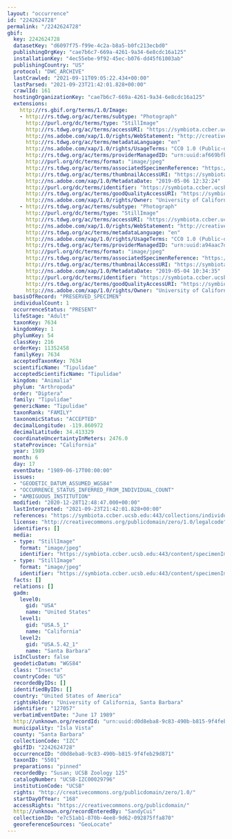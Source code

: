 ```yaml
---
layout: "occurrence"
id: "2242624728"
permalink: "/2242624728"
gbif:
  key: 2242624728
  datasetKey: "d6097f75-f99e-4c2a-b8a5-b0fc213ecbd0"
  publishingOrgKey: "cae7b6c7-669a-4261-9a34-6e8cdc16a125"
  installationKey: "4ec55ebe-9f92-45ec-b076-dd45f61003ab"
  publishingCountry: "US"
  protocol: "DWC_ARCHIVE"
  lastCrawled: "2021-09-11T09:05:22.434+00:00"
  lastParsed: "2021-09-23T21:42:01.828+00:00"
  crawlId: 161
  hostingOrganizationKey: "cae7b6c7-669a-4261-9a34-6e8cdc16a125"
  extensions:
    http://rs.gbif.org/terms/1.0/Image:
    - http://rs.tdwg.org/ac/terms/subtype: "Photograph"
      http://purl.org/dc/terms/type: "StillImage"
      http://rs.tdwg.org/ac/terms/accessURI: "https://symbiota.ccber.ucsb.edu:443/content/specimenImages/UCSB_IZC/UCSB-IZC00029/UCSB-IZC00029796_1_lg.jpg"
      http://ns.adobe.com/xap/1.0/rights/WebStatement: "http://creativecommons.org/publicdomain/zero/1.0/"
      http://rs.tdwg.org/ac/terms/metadataLanguage: "en"
      http://ns.adobe.com/xap/1.0/rights/UsageTerms: "CC0 1.0 (Public-domain)"
      http://rs.tdwg.org/ac/terms/providerManagedID: "urn:uuid:af669bfb-39e0-40a3-b9f2-03186912f053"
      http://purl.org/dc/terms/format: "image/jpeg"
      http://rs.tdwg.org/ac/terms/associatedSpecimenReference: "https://symbiota.ccber.ucsb.edu:443/collections/individual/index.php?occid=127057"
      http://rs.tdwg.org/ac/terms/thumbnailAccessURI: "https://symbiota.ccber.ucsb.edu:443/content/specimenImages/UCSB_IZC/UCSB-IZC00029/UCSB-IZC00029796_1_tn.jpg"
      http://ns.adobe.com/xap/1.0/MetadataDate: "2019-05-06 12:32:24"
      http://purl.org/dc/terms/identifier: "https://symbiota.ccber.ucsb.edu:443/content/specimenImages/UCSB_IZC/UCSB-IZC00029/UCSB-IZC00029796_1_lg.jpg"
      http://rs.tdwg.org/ac/terms/goodQualityAccessURI: "https://symbiota.ccber.ucsb.edu:443/content/specimenImages/UCSB_IZC/UCSB-IZC00029/UCSB-IZC00029796_1.jpg"
      http://ns.adobe.com/xap/1.0/rights/Owner: "University of California, Santa Barbara"
    - http://rs.tdwg.org/ac/terms/subtype: "Photograph"
      http://purl.org/dc/terms/type: "StillImage"
      http://rs.tdwg.org/ac/terms/accessURI: "https://symbiota.ccber.ucsb.edu:443/content/specimenImages/UCSB_IZC/UCSB-IZC00029/UCSB-IZC00029796_lg.jpg"
      http://ns.adobe.com/xap/1.0/rights/WebStatement: "http://creativecommons.org/publicdomain/zero/1.0/"
      http://rs.tdwg.org/ac/terms/metadataLanguage: "en"
      http://ns.adobe.com/xap/1.0/rights/UsageTerms: "CC0 1.0 (Public-domain)"
      http://rs.tdwg.org/ac/terms/providerManagedID: "urn:uuid:a94aac7d-4946-4fc1-929b-d92da3e1a3b5"
      http://purl.org/dc/terms/format: "image/jpeg"
      http://rs.tdwg.org/ac/terms/associatedSpecimenReference: "https://symbiota.ccber.ucsb.edu:443/collections/individual/index.php?occid=127057"
      http://rs.tdwg.org/ac/terms/thumbnailAccessURI: "https://symbiota.ccber.ucsb.edu:443/content/specimenImages/UCSB_IZC/UCSB-IZC00029/UCSB-IZC00029796_tn.jpg"
      http://ns.adobe.com/xap/1.0/MetadataDate: "2019-05-04 10:34:35"
      http://purl.org/dc/terms/identifier: "https://symbiota.ccber.ucsb.edu:443/content/specimenImages/UCSB_IZC/UCSB-IZC00029/UCSB-IZC00029796_lg.jpg"
      http://rs.tdwg.org/ac/terms/goodQualityAccessURI: "https://symbiota.ccber.ucsb.edu:443/content/specimenImages/UCSB_IZC/UCSB-IZC00029/UCSB-IZC00029796.jpg"
      http://ns.adobe.com/xap/1.0/rights/Owner: "University of California, Santa Barbara"
  basisOfRecord: "PRESERVED_SPECIMEN"
  individualCount: 1
  occurrenceStatus: "PRESENT"
  lifeStage: "Adult"
  taxonKey: 7634
  kingdomKey: 1
  phylumKey: 54
  classKey: 216
  orderKey: 11352458
  familyKey: 7634
  acceptedTaxonKey: 7634
  scientificName: "Tipulidae"
  acceptedScientificName: "Tipulidae"
  kingdom: "Animalia"
  phylum: "Arthropoda"
  order: "Diptera"
  family: "Tipulidae"
  genericName: "Tipulidae"
  taxonRank: "FAMILY"
  taxonomicStatus: "ACCEPTED"
  decimalLongitude: -119.860972
  decimalLatitude: 34.413329
  coordinateUncertaintyInMeters: 2476.0
  stateProvince: "California"
  year: 1989
  month: 6
  day: 17
  eventDate: "1989-06-17T00:00:00"
  issues:
  - "GEODETIC_DATUM_ASSUMED_WGS84"
  - "OCCURRENCE_STATUS_INFERRED_FROM_INDIVIDUAL_COUNT"
  - "AMBIGUOUS_INSTITUTION"
  modified: "2020-12-28T12:48:47.000+00:00"
  lastInterpreted: "2021-09-23T21:42:01.828+00:00"
  references: "https://symbiota.ccber.ucsb.edu:443/collections/individual/index.php?occid=127057"
  license: "http://creativecommons.org/publicdomain/zero/1.0/legalcode"
  identifiers: []
  media:
  - type: "StillImage"
    format: "image/jpeg"
    identifier: "https://symbiota.ccber.ucsb.edu:443/content/specimenImages/UCSB_IZC/UCSB-IZC00029/UCSB-IZC00029796_lg.jpg"
  - type: "StillImage"
    format: "image/jpeg"
    identifier: "https://symbiota.ccber.ucsb.edu:443/content/specimenImages/UCSB_IZC/UCSB-IZC00029/UCSB-IZC00029796_1_lg.jpg"
  facts: []
  relations: []
  gadm:
    level0:
      gid: "USA"
      name: "United States"
    level1:
      gid: "USA.5_1"
      name: "California"
    level2:
      gid: "USA.5.42_1"
      name: "Santa Barbara"
  isInCluster: false
  geodeticDatum: "WGS84"
  class: "Insecta"
  countryCode: "US"
  recordedByIDs: []
  identifiedByIDs: []
  country: "United States of America"
  rightsHolder: "University of California, Santa Barbara"
  identifier: "127057"
  verbatimEventDate: "June 17 1989"
  http://unknown.org/recordId: "urn:uuid:d0d8eba8-9c83-490b-b815-9f4feb29d871"
  municipality: "Isla Vista"
  county: "Santa Barbara"
  collectionCode: "IZC"
  gbifID: "2242624728"
  occurrenceID: "d0d8eba8-9c83-490b-b815-9f4feb29d871"
  taxonID: "5501"
  preparations: "pinned"
  recordedBy: "Susan; UCSB Zoology 125"
  catalogNumber: "UCSB-IZC00029796"
  institutionCode: "UCSB"
  rights: "http://creativecommons.org/publicdomain/zero/1.0/"
  startDayOfYear: "168"
  accessRights: "https://creativecommons.org/publicdomain/"
  http://unknown.org/recordEnteredBy: "SandyCui"
  collectionID: "e7c51ab1-870b-4ee8-9d62-092875ffa870"
  georeferenceSources: "GeoLocate"
---
```

